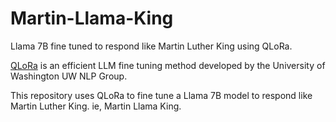 # Martin-Llama-King
Llama 7B fine tuned to respond like Martin Luther King using QLoRa.


[QLoRa](https://arxiv.org/abs/2305.14314) is an efficient LLM fine tuning method developed by the University of Washington UW NLP Group.

This repository uses QLoRa to fine tune a Llama 7B model to respond like Martin Luther King. ie, Martin Llama King.


